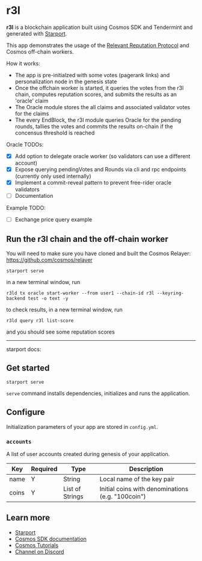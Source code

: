 # r3l

**r3l** is a blockchain application built using Cosmos SDK and Tendermint and generated with [Starport](https://github.com/tendermint/starport).

This app demonstrates the usage of the [Relevant Reputation Protocol](https://github.com/relevant-community/reputation) and Cosmos off-chain workers.

How it works:

- The app is pre-initialzed with some votes (pagerank links) and personalization node in the genesis state
- Once the offchain worker is started, it queries the votes from the r3l chain, computes reputation scores, and submits the results as an 'oracle' claim
- The Oracle module stores the all claims and associated validator votes for the claims
- The every EndBlock, the r3l module queries Oracle for the pending rounds, tallies the votes and commits the results on-chain if the concensus threshold is reached

Oracle TODOs:

- [x] Add option to delegate oracle worker (so validators can use a different account)
- [x] Expose querying pendingVotes and Rounds via cli and rpc endpoints (currently only used internally)
- [x] Implement a commit-reveal pattern to prevent free-rider oracle validators
- [ ] Documentation

Example TODO:

- [ ] Exchange price query example

## Run the r3l chain and the off-chain worker

You will need to make sure you have cloned and built the Cosmos Relayer: https://github.com/cosmos/relayer

```
starport serve
```

in a new terminal window, run

```
r3ld tx oracle start-worker --from user1 --chain-id r3l --keyring-backend test -o text -y
```

to check results, in a new terminal window, run

```
r3ld query r3l list-score
```

and you should see some reputation scores

---

starport docs:

## Get started

```
starport serve
```

`serve` command installs dependencies, initializes and runs the application.

## Configure

Initialization parameters of your app are stored in `config.yml`.

### `accounts`

A list of user accounts created during genesis of your application.

| Key   | Required | Type            | Description                                       |
| ----- | -------- | --------------- | ------------------------------------------------- |
| name  | Y        | String          | Local name of the key pair                        |
| coins | Y        | List of Strings | Initial coins with denominations (e.g. "100coin") |

## Learn more

- [Starport](https://github.com/tendermint/starport)
- [Cosmos SDK documentation](https://docs.cosmos.network)
- [Cosmos Tutorials](https://tutorials.cosmos.network)
- [Channel on Discord](https://discord.gg/W8trcGV)
